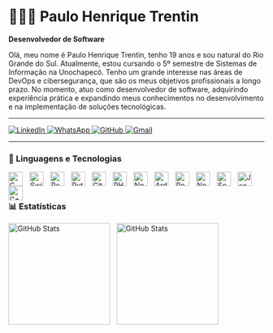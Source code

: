 # 👨🏻‍💻 Paulo Henrique Trentin

**Desenvolvedor de Software**

Olá, meu nome é Paulo Henrique Trentin, tenho 19 anos e sou natural do Rio Grande do Sul. Atualmente, estou cursando o 5º semestre de Sistemas de Informação na Unochapecó. Tenho um grande interesse nas áreas de DevOps e cibersegurança, que são os meus objetivos profissionais a longo prazo. No momento, atuo como desenvolvedor de software, adquirindo experiência prática e expandindo meus conhecimentos no desenvolvimento e na implementação de soluções tecnológicas.

---

<p align="left">
    <a href="https://www.linkedin.com/in/paulo-henrique-trentin-641425341/">
        <img 
            alt="LinkedIn" 
            title="Visite meu perfil no LinkedIn" 
            src="https://img.shields.io/badge/LinkedIn-0077B5?style=for-the-badge&logo=linkedin&logoColor=white"
        />
    </a>
    <a href="https://w.app/PauloHenriqueTrentin">
        <img 
            alt="WhatsApp" 
            title="Entre em contato pelo WhatsApp" 
            src="https://img.shields.io/badge/WhatsApp-25D366?style=for-the-badge&logo=whatsapp&logoColor=white"
        />
    </a>
    <a href="https://github.com/PauloHenriqueTrentin">
        <img 
            alt="GitHub" 
            title="Me siga no GitHub" 
            src="https://img.shields.io/badge/GitHub-100000?style=for-the-badge&logo=github&logoColor=white"
        />
    </a>
    <a href="mailto:paulotrentinctt@gmail.com?subject=Quero%20falar%20com%20voc%C3%AA!&body=Ol%C3%A1%2C%20Paulo!%20Tudo%20bem%20com%20voc%C3%AA!%3F%20Peguei%20seu%20E-mail%20atrav%C3%A9s%20do%20GitHub%20%F0%9F%98%80">
        <img 
            alt="Gmail" 
            title="Entre em contato via E-mail" 
            src="https://img.shields.io/badge/Gmail-D14836?style=for-the-badge&logo=gmail&logoColor=white"
        />
    </a>
</p>

---

### 🤖 Linguagens e Tecnologias

<img 
    align="left"
    alt="C"
    title="C"
    width="28px"
    style="padding-right: 10px;"
    src="https://cdn.jsdelivr.net/gh/devicons/devicon@latest/icons/c/c-original.svg" 
/>

<img 
    align="left"
    alt="Swift"
    title="Swift"
    width="28px"
    style="padding-right: 10px;"
    src="https://cdn.jsdelivr.net/gh/devicons/devicon@latest/icons/swift/swift-original.svg"
/>

<img 
    align="left"
    alt="PostgreSQL"
    title="PostgreSQL"
    width="28px"
    style="padding-right: 10px;"
    src="https://cdn.jsdelivr.net/gh/devicons/devicon@latest/icons/postgresql/postgresql-original.svg" 
/>

<img 
    align="left"
    alt="Python"
    title="Python"
    width="28px"
    style="padding-right: 10px;"
    src="https://cdn.jsdelivr.net/gh/devicons/devicon@latest/icons/python/python-original.svg"
/>

<img 
    align="left"
    alt="Git"
    title="Git"
    width="28px"
    style="padding-right: 10px;"
    src="https://cdn.jsdelivr.net/gh/devicons/devicon@latest/icons/git/git-original.svg"
/>

<img 
    align="left"
    alt="PHP"
    title="PHP"
    width="28px"
    style="padding-right: 10px;"
    src="https://cdn.jsdelivr.net/gh/devicons/devicon@latest/icons/php/php-original.svg"
/>

<img 
    align="left"
    alt="Node.js"
    title="Node.js"
    width="28px"
    style="padding-right: 10px;"
    src="https://cdn.jsdelivr.net/gh/devicons/devicon@latest/icons/nodejs/nodejs-original-wordmark.svg"
/>

<img 
    align="left"
    alt="Arduino"
    title="Arduino"
    width="28px"
    style="padding-right: 10px;"
    src="https://cdn.jsdelivr.net/gh/devicons/devicon@latest/icons/arduino/arduino-original.svg"
/>

<img 
    align="left"
    alt="Postman"
    title="Postman"
    width="28px"
    style="padding-right: 10px;"
    src="https://cdn.jsdelivr.net/gh/devicons/devicon@latest/icons/postman/postman-original.svg"
/>

<img 
    align="left"
    alt="Next.js"
    title="Next.js"
    width="28px"
    style="padding-right: 10px;"
    src="https://cdn.jsdelivr.net/gh/devicons/devicon@latest/icons/nextjs/nextjs-original.svg"
/>

<img 
    align="left"
    alt="SonarQube"
    title="SonarQube"
    width="28px"
    style="padding-right: 10px;"
    src="https://cdn.jsdelivr.net/gh/devicons/devicon@latest/icons/sonarqube/sonarqube-original.svg"
/>

<img 
    align="left"
    alt="Jenkins"
    title="Jenkins"
    width="28px"
    style="padding-right: 10px;"
    src="https://cdn.jsdelivr.net/gh/devicons/devicon@latest/icons/jenkins/jenkins-original.svg"
/>

<img 
    align="left"
    alt="C++"
    title="C++"
    width="28px"
    style="padding-right: 10px;"
    src="https://cdn.jsdelivr.net/gh/devicons/devicon@latest/icons/cplusplus/cplusplus-original.svg"
/>
<br/>
<br/>

### 📊 Estatísticas

<p>
  <img 
    align="left" 
    alt="GitHub Stats" 
    height="200" 
    style="padding-right: 10px;" 
    src="https://github-readme-stats.vercel.app/api?username=PauloHenriqueTrentin&show_icons=true&theme=gruvbox&=true&locale=pt-br" 
  />

<img 
      align="left" 
      alt="GitHub Stats" 
      height="200" 
      src="https://github-readme-stats.vercel.app/api/top-langs/?username=PauloHenriqueTrentin&theme=gruvbox&layout=compact&custom_title=Tecnologias&langs_count=9" 
/>

</p>
